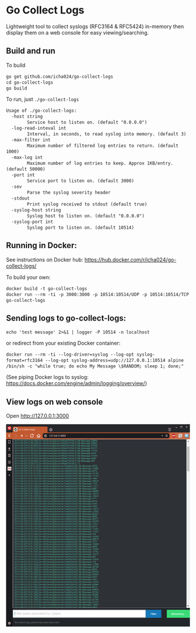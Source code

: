 # Go Collect Logs

Lightweight tool to collect syslogs (RFC3164 & RFC5424) in-memory then display them on a web console for easy viewing/searching.

## Build and run
To build
```
go get github.com/icha024/go-collect-logs
cd go-collect-logs
go build
```

To run, just `./go-collect-logs`
```
Usage of ./go-collect-logs:
  -host string
    	Service host to listen on. (default "0.0.0.0")
  -log-read-inteval int
    	Interval, in seconds, to read syslog into memory. (default 3)
  -max-filter int
    	Maximum number of filtered log entries to return. (default 1000)
  -max-log int
    	Maximum number of log entries to keep. Approx 1KB/entry. (default 50000)
  -port int
    	Service port to listen on. (default 3000)
  -sev
    	Parse the syslog severity header
  -stdout
    	Print syslog received to stdout (default true)
  -syslog-host string
    	Syslog host to listen on. (default "0.0.0.0")
  -syslog-port int
    	Syslog port to listen on. (default 10514)
```

## Running in Docker:
See instructions on Docker hub:
https://hub.docker.com/r/icha024/go-collect-logs/

To build your own:
```
docker build -t go-collect-logs
docker run --rm -ti -p 3000:3000 -p 10514:10514/UDP -p 10514:10514/TCP go-collect-logs
```

## Sending logs to go-collect-logs:
```
echo 'test message' 2>&1 | logger -P 10514 -n localhost
```

or redirect from your existing Docker container:
```
docker run --rm -ti --log-driver=syslog --log-opt syslog-format=rfc3164 --log-opt syslog-address=udp://127.0.0.1:10514 alpine /bin/sh -c "while true; do echo My Message \$RANDOM; sleep 1; done;"
```
(See piping Docker logs to syslog: https://docs.docker.com/engine/admin/logging/overview/)


## View logs on web console
Open http://127.0.0.1:3000

![Screenshot of web console](screenshot.png)
